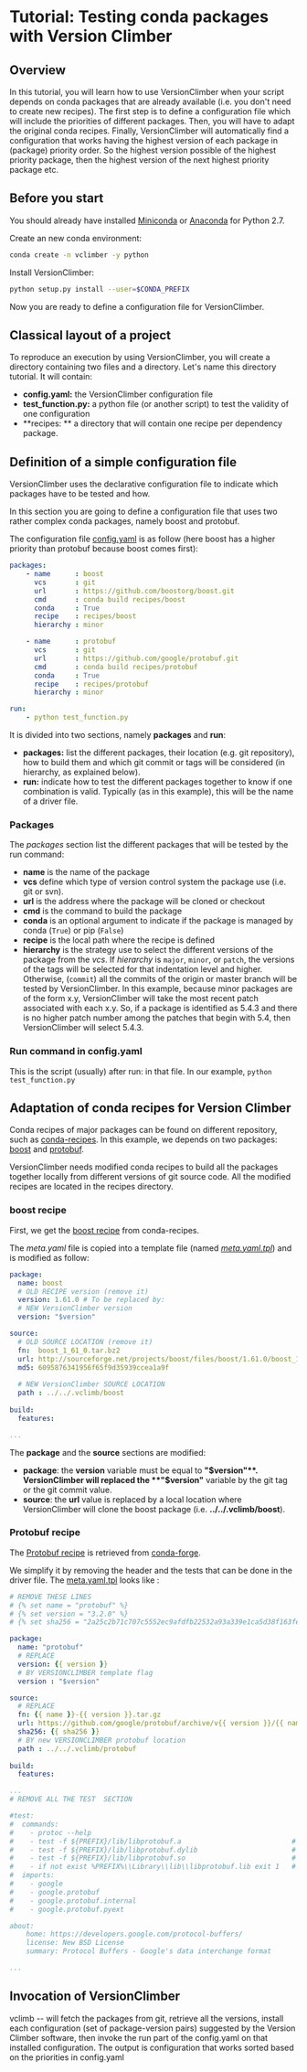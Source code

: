 # Tutorial: Testing conda packages with Version Climber

## Overview
In this tutorial, you will learn how to use VersionClimber when your script depends on conda packages that are already available (i.e. you don't need to create new recipes). 
The first step is to define a configuration file which will include the priorities of different packages. 
Then, you will have to adapt the original conda recipes. 
Finally, VersionClimber will automatically find a configuration that works having the highest version of each package in (package) priority order. So the highest version possible of the highest priority package, then the highest version of the next highest priority package etc. 

## Before you start

You should already have installed [Miniconda](https://conda.io/docs/install/quick.html) or 
[Anaconda](https://docs.continuum.io/anaconda/install) for Python 2.7.

Create an new conda environment:

```bash
conda create -n vclimber -y python
```

Install VersionClimber:

```bash
python setup.py install --user=$CONDA_PREFIX
```

Now you are ready to define a configuration file for VersionClimber.

## Classical layout of a project

To reproduce an execution by using VersionClimber, you will create a directory containing two files and a directory.
Let's name this directory tutorial. It will contain:
- **config.yaml:** the VersionClimber configuration file
- **test_function.py:** a python file (or another script) to test the validity of one configuration
- **recipes: ** a directory that will contain one recipe per dependency package.

## Definition of a simple configuration file

VersionClimber uses the declarative configuration file to indicate which packages have to be tested and how.

In this section you are going to define a configuration file that uses two rather complex conda packages, namely boost and protobuf.

The configuration file [config.yaml](https://github.com/pradal/VersionClimber/blob/conda/example/tuto_conda01/config.yaml) is as follow (here boost has a higher priority than protobuf because boost comes first):
```yaml
packages:
    - name      : boost
      vcs       : git
      url       : https://github.com/boostorg/boost.git
      cmd       : conda build recipes/boost
      conda     : True
      recipe    : recipes/boost
      hierarchy : minor

    - name      : protobuf
      vcs       : git
      url       : https://github.com/google/protobuf.git
      cmd       : conda build recipes/protobuf
      conda     : True
      recipe    : recipes/protobuf
      hierarchy : minor

run:
    - python test_function.py
```

It is divided into two sections, namely **packages** and **run**:
- **packages:** list the different packages, their location (e.g. git repository), how to build them and which git commit or tags will be considered (in hierarchy, as explained below). 
- **run:** indicate how to test the different packages together to know if one combination is valid. Typically (as in this example), this will be the name of a driver file.

### Packages

The *packages* section list the different packages that will be tested by the run command:
- **name** is the name of the package
- **vcs** define which type of version control system the package use (i.e. git or svn).
- **url** is the address where the package will be cloned or checkout
- **cmd** is the command to build the package
- **conda** is an optional argument to indicate if the package is managed by conda (`True`) or pip (`False`)
- **recipe** is the local path where the recipe is defined
- **hierarchy** is the strategy use to select the different versions of the package from the *vcs*. 
If *hierarchy* is `major`, `minor`, or `patch`, the versions of the tags will be selected for that indentation level and higher. Otherwise, (`commit`) all the commits of the origin or master branch will be tested by VersionClimber. In this example, because minor packages are of the  form x.y, VersionClimber will take the most recent patch associated with each x.y. So, if a package is identified as 5.4.3 and there is no higher patch number among the patches that begin with 5.4, then VersionClimber will select 5.4.3.


### Run command in config.yaml

This is the script (usually) after run: in that file. In our example, 
`python test_function.py`

## Adaptation of conda recipes for Version Climber

Conda recipes of major packages can be found on different repository, such as [conda-recipes](https://github.com/conda/conda-recipes).
In this example, we depends on two packages: [boost](http://www.boost.org) and [protobuf](https://developers.google.com/protocol-buffers).

VersionClimber needs modified conda recipes to build all the packages together locally from different versions of git source code.
All the modified recipes are located in the recipes directory.

### boost recipe

First, we get the [boost recipe](https://github.com/conda/conda-recipes/tree/master/boost) from conda-recipes.

The *meta.yaml* file is copied into a template file (named [*meta.yaml.tpl*](./recipes/boost/meta.yaml.tpl)) and is modified as follow:
```yaml
package:
  name: boost
  # OLD RECIPE version (remove it)
  version: 1.61.0 # To be replaced by:
  # NEW VersionClimber version
  version: "$version" 

source:
  # OLD SOURCE LOCATION (remove it)
  fn:  boost_1_61_0.tar.bz2
  url: http://sourceforge.net/projects/boost/files/boost/1.61.0/boost_1_61_0.tar.bz2
  md5: 6095876341956f65f9d35939ccea1a9f
  
  # NEW VersionClimber SOURCE LOCATION
  path : ../../.vclimb/boost 
 
build:
  features:

...
```

The **package** and the **source** sections are modified:
- **package**: the **version** variable must be equal to **"$version"**. VersionClimber will replaced the **"$version"** variable by the git tag or the git commit value.
- **source**: the **url** value is replaced by a local location where VersionClimber will clone the boost package (i.e. **../../.vclimb/boost**).



### Protobuf recipe

The [Protobuf recipe](https://github.com/conda-forge/protobuf-feedstock/blob/master/recipe) is retrieved from [conda-forge](https://github.com/conda-forge).

We simplify it by removing the header and the tests that can be done in the driver file. The [meta.yaml.tpl](./recipes/protobuf/meta.yaml.tpl) looks like : 

```yaml
# REMOVE THESE LINES
# {% set name = "protobuf" %}
# {% set version = "3.2.0" %}
# {% set sha256 = "2a25c2b71c707c5552ec9afdfb22532a93a339e1ca5d38f163fe4107af08c54c" %}

package:
  name: "protobuf"
  # REPLACE
  version: {{ version }}
  # BY VERSIONCLIMBER template flag
  version : "$version"

source:
  # REPLACE
  fn: {{ name }}-{{ version }}.tar.gz
  url: https://github.com/google/protobuf/archive/v{{ version }}/{{ name }}-v{{ version }}.tar.gz
  sha256: {{ sha256 }}
  # BY new VERSIONCLIMBER protobuf location
  path : ../../.vclimb/protobuf
 
build:
  features:

...
# REMOVE ALL THE TEST  SECTION

#test: 
#  commands:
#    - protoc --help
#    - test -f ${PREFIX}/lib/libprotobuf.a                           # [unix]
#    - test -f ${PREFIX}/lib/libprotobuf.dylib                       # [osx]
#    - test -f ${PREFIX}/lib/libprotobuf.so                          # [linux]
#    - if not exist %PREFIX%\\Library\\lib\\libprotobuf.lib exit 1   # [win]
#  imports:
#    - google
#    - google.protobuf
#    - google.protobuf.internal
#    - google.protobuf.pyext

about:
    home: https://developers.google.com/protocol-buffers/
    license: New BSD License
    summary: Protocol Buffers - Google's data interchange format

...
```



## Invocation of VersionClimber

vclimb -- will fetch the packages from git, retrieve all the versions, install each configuration (set of package-version pairs) suggested by the Version Climber software, then invoke the run part of the config.yaml on that installed configuration. The output is configuration that works sorted based on the priorities in config.yaml

